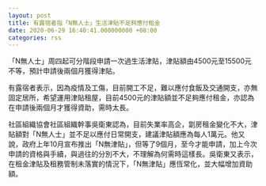 ```yaml
---
layout: post
title: 有露宿者指「N無人士」生活津貼不足夠應付租金
date: 2020-06-29 16:40:41.000000000 +08:00
categories: rss
---
```


「N無人士」周四起可分階段申請一次過生活津貼，津貼額由4500元至15500元不等，預計申請後兩個月獲得津貼。

有露宿者表示，因為疫情及工傷，目前開工不足，難以應付食飯及交通開支，亦無固定居所，希望運用津貼租屋，目前4500元的津貼額並不足夠應付租金，亦認為在申請後兩個月才獲得資助，需時太長。

社區組織協會社區組織幹事吳衛東認為，目前失業率高企，劏房租金變化不大，津貼額對「N無人士」並不足以應付日常開支，建議津貼額應為每人1萬元。他又說，政府上年10月宣布推出「N無津貼」，但等了9個月，至今才能申請，加上今次申請的資格與手續，與過往的分別不大，不理解為何需時這樣長。吳衛東又表示，在租金津貼及租務管制未落實的情況下，「N無津貼」應恆常化，並大幅增加資助額。
